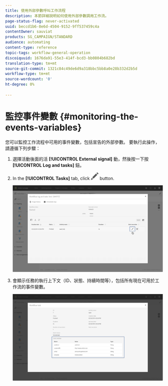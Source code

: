 ```yaml
---
title: 使用外部參數呼叫工作流程
description: 本節詳細說明如何使用外部參數調用工作流。
page-status-flag: never-activated
uuid: beccd1b6-8e6d-4504-9152-9ff537459c4a
contentOwner: sauviat
products: SG_CAMPAIGN/STANDARD
audience: automating
content-type: reference
topic-tags: workflow-general-operation
discoiquuid: 1676da91-55e3-414f-bcd3-bb0804b682bd
translation-type: tm+mt
source-git-commit: 1321c84c49de6d9a318bbc5bb8a0e28b332d2b5d
workflow-type: tm+mt
source-wordcount: '0'
ht-degree: 0%

---
```



# 監控事件變數 {#monitoring-the-events-variables}

您可以監控工作流程中可用的事件變數，包括宣告的外部參數。 要執行此操作，請遵循下列步驟：

1. 選擇活動後面的活 **[!UICONTROL External signal]** 動，然後按一下按 **[!UICONTROL Log and tasks]** 鈕。
1. In the **[!UICONTROL Tasks]** tab, click ![](assets/edit_darkgrey-24px.png) button.

   ![](assets/extsignal_monitoring_2.png)

1. 會顯示任務的執行上下文（ID、狀態、持續時間等），包括所有現在可用於工作流的事件變數。

   ![](assets/extsignal_monitoring_3.png)
